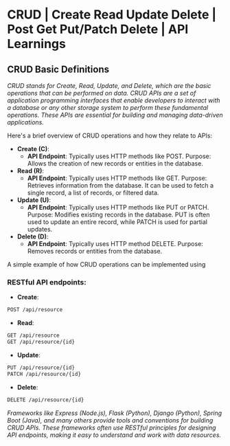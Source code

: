# CRUD | Create Read Update Delete | Post Get Put/Patch Delete | API Learnings

## CRUD Basic Definitions
*CRUD stands for Create, Read, Update, and Delete, which are the basic operations that can be performed on data. CRUD APIs are a set of application programming interfaces that enable developers to interact with a database or any other storage system to perform these fundamental operations. These APIs are essential for building and managing data-driven applications.*

Here's a brief overview of CRUD operations and how they relate to APIs:

- **Create (C)**:
    - **API Endpoint**: Typically uses HTTP methods like POST.
Purpose: Allows the creation of new records or entities in the database.
- **Read (R)**:
    - **API Endpoint**: Typically uses HTTP methods like GET.
    Purpose: Retrieves information from the database. It can be used to fetch a single record, a list of records, or filtered data.
- **Update (U)**:
    - **API Endpoint**: Typically uses HTTP methods like PUT or PATCH.
    Purpose: Modifies existing records in the database. PUT is often used to update an entire record, while PATCH is used for partial updates.
- **Delete (D)**:
    - **API Endpoint**: Typically uses HTTP method DELETE.
    Purpose: Removes records or entities from the database.

A simple example of how CRUD operations can be implemented using 

### **RESTful API endpoints**:

- **Create**:
```bash
POST /api/resource
```

- **Read**:
```bash
GET /api/resource
GET /api/resource/{id}
```

- **Update**:
```bash
PUT /api/resource/{id}
PATCH /api/resource/{id}
```

- **Delete**:
```bash
DELETE /api/resource/{id}
```

*Frameworks like Express (Node.js), Flask (Python), Django (Python), Spring Boot (Java), and many others provide tools and conventions for building CRUD APIs. These frameworks often use RESTful principles for designing API endpoints, making it easy to understand and work with data resources.*

